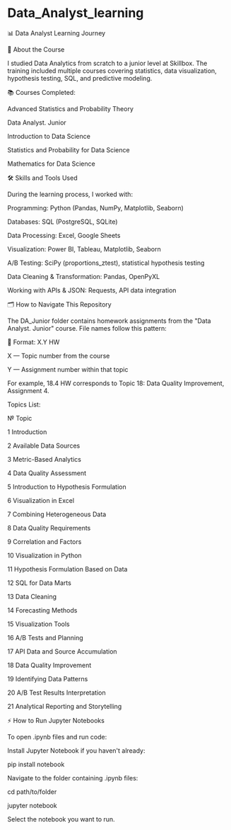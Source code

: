 # Data_Analyst_learning
📊 Data Analyst Learning Journey

🏫 About the Course

I studied Data Analytics from scratch to a junior level at Skillbox. The training included multiple courses covering statistics, data visualization, hypothesis testing, SQL, and predictive modeling.

📚 Courses Completed:

Advanced Statistics and Probability Theory

Data Analyst. Junior

Introduction to Data Science

Statistics and Probability for Data Science

Mathematics for Data Science

🛠 Skills and Tools Used

During the learning process, I worked with:

Programming: Python (Pandas, NumPy, Matplotlib, Seaborn)

Databases: SQL (PostgreSQL, SQLite)

Data Processing: Excel, Google Sheets

Visualization: Power BI, Tableau, Matplotlib, Seaborn

A/B Testing: SciPy (proportions_ztest), statistical hypothesis testing

Data Cleaning & Transformation: Pandas, OpenPyXL

Working with APIs & JSON: Requests, API data integration

🗂 How to Navigate This Repository

The DA_Junior folder contains homework assignments from the "Data Analyst. Junior" course. File names follow this pattern:

📌 Format: X.Y HW

X — Topic number from the course

Y — Assignment number within that topic

For example, 18.4 HW corresponds to Topic 18: Data Quality Improvement, Assignment 4.

Topics List:

№	Topic

1	Introduction

2	Available Data Sources

3	Metric-Based Analytics

4	Data Quality Assessment

5	Introduction to Hypothesis Formulation

6	Visualization in Excel

7	Combining Heterogeneous Data

8	Data Quality Requirements

9	Correlation and Factors

10	Visualization in Python

11	Hypothesis Formulation Based on Data

12	SQL for Data Marts

13	Data Cleaning

14	Forecasting Methods

15	Visualization Tools

16	A/B Tests and Planning

17	API Data and Source Accumulation

18	Data Quality Improvement

19	Identifying Data Patterns

20	A/B Test Results Interpretation

21	Analytical Reporting and Storytelling

⚡ How to Run Jupyter Notebooks

To open .ipynb files and run code:

Install Jupyter Notebook if you haven't already:

pip install notebook

Navigate to the folder containing .ipynb files:

cd path/to/folder

jupyter notebook

Select the notebook you want to run.